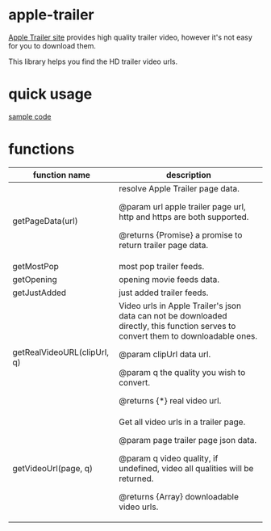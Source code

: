 # apple-trailer
[Apple Trailer site](https://trailers.apple.com/) provides high quality trailer video, however it's not easy for you to download them. <p>
This library helps you find the HD trailer video urls.

# quick usage
[sample code](/test/test.js)

# functions

|function name|description|
|-|-|
|getPageData(url)| resolve Apple Trailer page data. <p>@param url apple trailer page url, http and https are both supported. <p>@returns {Promise<any>} a promise to return trailer page data.|
|getMostPop|most pop trailer feeds.|
|getOpening|opening movie feeds data.|
|getJustAdded|just added trailer feeds.|
|getRealVideoURL(clipUrl, q)| Video urls in Apple Trailer's json data can not be downloaded directly, this function serves to convert them to downloadable ones.<p> @param clipUrl data url.<p> @param q the quality you wish to convert.<p> @returns {*} real video url.|
|getVideoUrl(page, q)|Get all video urls in a trailer page. <p> @param page trailer page json data. <p> @param q video quality, if undefined, video all qualities will be returned.<p> @returns {Array} downloadable video urls.|

